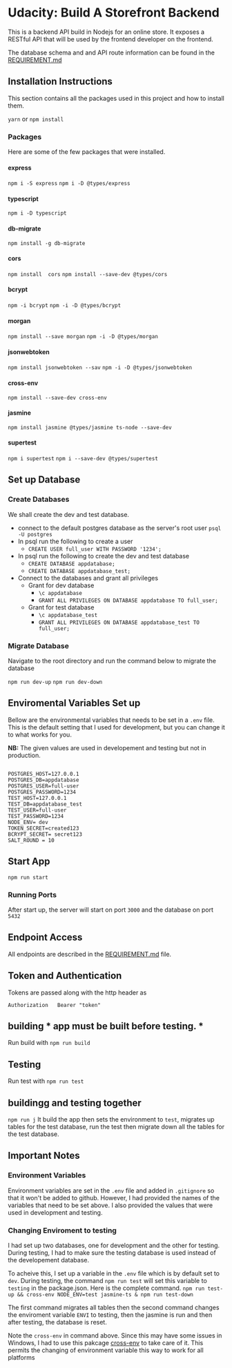 # Udacity: Build A Storefront Backend

This is a backend API build in Nodejs for an online store. It exposes a RESTful API that will be used by the frontend developer on the frontend. 

The database schema and and API route information can be found in the [REQUIREMENT.md](REQUIREMENTS.md) 

## Installation Instructions
This section contains all the packages used in this project and how to install them.

`yarn` or `npm install`

### Packages

Here are some of the few packages that were installed.

#### express
`npm i -S express`
`npm i -D @types/express`


#### typescript
`npm i -D typescript`

#### db-migrate
`npm install -g db-migrate`


#### cors
`npm install  cors`
`npm install --save-dev @types/cors`
#### bcrypt
`npm -i bcrypt`
`npm -i -D @types/bcrypt`

#### morgan 
`npm install --save morgan`
`npm -i -D @types/morgan`

#### jsonwebtoken
`npm install jsonwebtoken --sav`
`npm -i -D @types/jsonwebtoken`

#### cross-env
`npm install --save-dev cross-env`

#### jasmine
`npm install jasmine @types/jasmine ts-node --save-dev`

#### supertest
`npm i supertest`
`npm i --save-dev @types/supertest`


## Set up Database
### Create Databases
We shall create the dev and test database.

- connect to the default postgres database as the server's root user `psql -U postgres`
- In psql run the following to create a user 
    - `CREATE USER full_user WITH PASSWORD '1234';`
- In psql run the following to create the dev and test database
    - `CREATE DATABASE appdatabase;`
    - `CREATE DATABASE appdatabase_test;`
- Connect to the databases and grant all privileges
    - Grant for dev database
        - `\c appdatabase`
        - `GRANT ALL PRIVILEGES ON DATABASE appdatabase TO full_user;`
    - Grant for test database
        - `\c appdatabase_test`
        - `GRANT ALL PRIVILEGES ON DATABASE appdatabase_test TO full_user;`

### Migrate Database
Navigate to the root directory and run the command below to migrate the database 

`npm run dev-up`
`npm run dev-down`


## Enviromental Variables Set up
Bellow are the environmental variables that needs to be set in a `.env` file. This is the default setting that I used for development, but you can change it to what works for you. 

**NB:** The given values are used in developement and testing but not in production. 
```

POSTGRES_HOST=127.0.0.1
POSTGRES_DB=appdatabase
POSTGRES_USER=full-user
POSTGRES_PASSWORD=1234
TEST_HOST=127.0.0.1
TEST_DB=appdatabase_test
TEST_USER=full-user
TEST_PASSWORD=1234
NODE_ENV= dev
TOKEN_SECRET=created123
BCRYPT_SECRET= secret123
SALT_ROUND = 10
```

## Start App
`npm run start`


### Running Ports 
After start up, the server will start on port `3000` and the database on port `5432`

## Endpoint Access
All endpoints are described in the [REQUIREMENT.md](REQUIREMENTS.md) file. 

## Token and Authentication
Tokens are passed along with the http header as 
```
Authorization   Bearer "token"
```
## building * app must be built before testing. *
Run build with
`npm run build`
## Testing
Run test with 
`npm run test`
## buildingg and testing together
`npm run j`
It build the app then sets the environment to `test`, migrates up tables for the test database, run the test then migrate down all the tables for the test database. 



## Important Notes 

### Environment Variables
Environment variables are set in the `.env` file and added in `.gitignore` so that it won't be added to github. However, I had provided the names of the variables that need to be set above. I also provided the values that were used in development and testing. 


### Changing Enviroment to testing 
I had set up two databases, one for development and the other for testing. During testing, I had to make sure the testing database is used instead of the developement database. 

To acheive this, I set up a variable in the `.env` file which is by default set to `dev`. During testing, the command `npm run test` will set this variable to `testing` in the package.json. Here is the complete command.
`npm run test-up && cross-env NODE_ENV=test jasmine-ts & npm run test-down`

The first command migrates all tables then the second command changes the enviroment variable `ENVI` to testing, then the jasmine is run and then after testing, the database is reset. 

Note the `cross-env` in command above. Since this may have some issues in Windows, I had to use this pakcage [cross-env](https://www.npmjs.com/package/cross-env) to take care of it. This permits the changing of environment variable this way to work for all platforms
